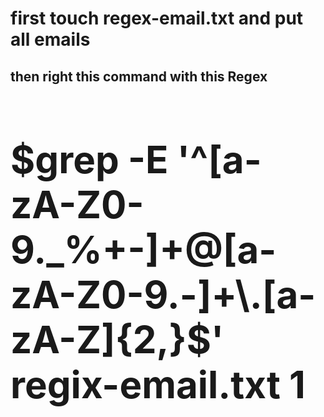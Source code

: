 <h1>first touch regex-email.txt and put all emails</h1>
<h2>then right this command with this Regex </h2>
<h3 style="font-size:60px;">$grep -E '^[a-zA-Z0-9._%+-]+@[a-zA-Z0-9.-]+\.[a-zA-Z]{2,}$' regix-email.txt 1</h3>
